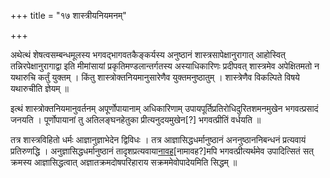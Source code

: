 +++
title = "१७ शास्त्रीयनियमनम्"

+++

अथेत्थं शेषत्वसम्बन्धमूलस्य भगवद्भागवतकैङ्कर्यस्य अनुष्ठानं शास्त्रसापेक्षानुरागात् आहोस्वित् तन्निरपेक्षानुरागाद्वा इति मीमांसायां प्रकृतिमण्डलान्तर्गतस्य अस्याधिकारिणः प्रदीपवत् शास्त्रमेव अपेक्षितमतो न यथारुचि कर्तुं युक्तम् । किंतु शास्त्रोक्तनियमानुसारेणैव युक्तमनुष्ठातुम् । शास्त्रेणैव विकल्पिते विषये यथारुचीति ज्ञेयम् ॥

इत्थं शास्त्रोक्तनियमानुवर्तनम् अपूर्णोपायानाम् अधिकारिणाम् उपायपूर्तिप्रतिरोधिदुरितशमनमुखेन भगवत्प्रसादं जनयति । पूर्णोपायानां तु अतिलङ्घनहेतुका प्रीत्यनुदयमुखेन[‍?] भगवत्प्रीतिं वर्धयति ॥

तत्र शास्त्रविहितो धर्मः आज्ञानुज्ञाभेदेन द्विविधः । तत्र आज्ञासिद्धधर्मानुष्ठानं अननुष्ठाननिबन्धनं प्रत्यवायं प्रतिरुणद्धि । अनुज्ञासिद्धधर्मानुष्ठानं तादृशप्रत्यवाया<span style="text-decoration:underline;">नावह</span>[नामावह?]मपि भगवत्प्रीत्यर्थमेव उपादित्सितं सत् क्रमस्य आज्ञासिद्धत्वात् अज्ञातक्रमदोषपरिहाराय सक्रममेवोपादेयमिति सिद्धम् ॥

